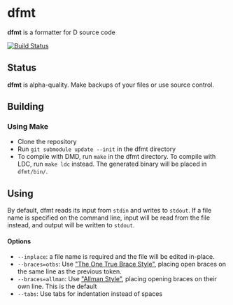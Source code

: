 # dfmt
**dfmt** is a formatter for D source code

[![Build Status](https://travis-ci.org/Hackerpilot/dfmt.svg)](https://travis-ci.org/Hackerpilot/dfmt)

## Status
**dfmt** is alpha-quality. Make backups of your files or use source control.


## Building
### Using Make
* Clone the repository
* Run ```git submodule update --init``` in the dfmt directory
* To compile with DMD, run ```make``` in the dfmt directory. To compile with
  LDC, run ```make ldc``` instead. The generated binary will be placed in ```dfmt/bin/```.


## Using
By default, dfmt reads its input from ```stdin``` and writes to ```stdout```.
If a file name is specified on the command line, input will be read from the
file instead, and output will be written to ```stdout```.
#### Options
* ```--inplace```: a file name is required and the file will be edited in-place.
* ```--braces=otbs```: Use ["The One True Brace Style"](https://en.wikipedia.org/wiki/Indent_style#Variant:_1TBS), placing open braces on
  the same line as the previous token.
* ```--braces=allman```: Use ["Allman Style"](https://en.wikipedia.org/wiki/Indent_style#Allman_style),
  placing opening braces on their own line. This is the default
* ```--tabs```: Use tabs for indentation instead of spaces
